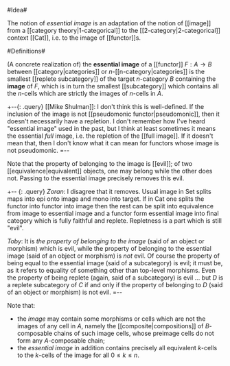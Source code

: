 #Idea#

The notion of _essential image_ is an adaptation of the notion of [[image]] from a [[category theory|1-categorical]] to the 
[[2-category|2-categorical]] context [[Cat]], i.e. to the image of [[functor]]s. 



#Definitions#


(A concrete realization of)
the __essential image__ of a [[functor]] $F: A\to B$ between [[category|categories]] or $n$-[[n-category|categories]] is the smallest [[replete subcategory]] of the target $n$-category $B$ containing the __image__ of $F$, which is in turn the smallest [[subcategory]] which contains all the $n$-cells which are strictly the images of $n$-cells in $A$.

+--{: .query}
[[Mike Shulman]]: I don't think this is well-defined.  If the inclusion of the image is not [[pseudomonic functor|pseudomonic]], then it doesn't necessarily have a repletion.  I don't remember how I've heard "essential image" used in the past, but I think at least sometimes it means the essential *full* image, i.e. the repletion of the [[full image]].  If it doesn't mean that, then I don't know what it can mean for functors whose image is not pseudomonic.
=--

Note that the property of belonging to the image is [[evil]]; of two [[equivalence|equivalent]] objects, one may belong while the other does not.  Passing to the essential image precisely removes this evil.

+-- {: .query}
_Zoran_: I disagree that it removes. Usual image in Set splits maps into epi onto image and mono into target.
If in Cat one splits the functor into functor into image
then the rest can be split into equivalence from image to essential image and a functor form essential image into final category which is fully faithful and replete. Repletness is a part which is still "evil".

_Toby_:  It is *the property of belonging to the image* (said of an object or morphism) which is evil, while the property of belonging to the essential image (said of an object or morphism) is *not* evil.  Of course the property of being equal to the essential image (said of a subcategory) is evil; it must be, as it refers to equality of something other than top-level morphisms.  Even the property of being replete (again, said of a subcategory) is evil ... but $D$ is a replete subcategory of $C$ if and only if the property of belonging to $D$ (said of an object or morphism) is not evil.
=--

Note that:

* the *image* may contain some morphisms or cells which are not the images of any cell in $A$, namely the [[composite|compositions]] of $B$-composable chains of such image cells, whose preimage cells do not form any $A$-composable chain;
* the *essential image* in addition contains precisely all equivalent $k$-cells to the $k$-cells of the image for all $0 \leq k \leq n$.

